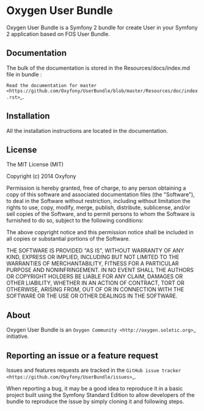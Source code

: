 Oxygen User Bundle
================

Oxygen User Bundle is a Symfony 2 bundle for create User in your Symfony 2 application based on FOS User Bundle.

Documentation
-------------
The bulk of the documentation is stored in the Resources/docs/index.md file in bundle :

`Read the documentation for master <https://github.com/Oxyfony/UserBundle/blob/master/Resources/doc/index.rst>`_.

Installation
------------
All the installation instructions are located in the documentation.

License
-------
The MIT License (MIT)

Copyright (c) 2014 Oxyfony

Permission is hereby granted, free of charge, to any person obtaining a copy
of this software and associated documentation files (the "Software"), to deal
in the Software without restriction, including without limitation the rights
to use, copy, modify, merge, publish, distribute, sublicense, and/or sell
copies of the Software, and to permit persons to whom the Software is
furnished to do so, subject to the following conditions:

The above copyright notice and this permission notice shall be included in all
copies or substantial portions of the Software.

THE SOFTWARE IS PROVIDED "AS IS", WITHOUT WARRANTY OF ANY KIND, EXPRESS OR
IMPLIED, INCLUDING BUT NOT LIMITED TO THE WARRANTIES OF MERCHANTABILITY,
FITNESS FOR A PARTICULAR PURPOSE AND NONINFRINGEMENT. IN NO EVENT SHALL THE
AUTHORS OR COPYRIGHT HOLDERS BE LIABLE FOR ANY CLAIM, DAMAGES OR OTHER
LIABILITY, WHETHER IN AN ACTION OF CONTRACT, TORT OR OTHERWISE, ARISING FROM,
OUT OF OR IN CONNECTION WITH THE SOFTWARE OR THE USE OR OTHER DEALINGS IN THE
SOFTWARE.

About
-----
Oxygen User Bundle is an `Oxygen Community <http://oxygen.soletic.org>`_ initiative.

Reporting an issue or a feature request
---------------------------------------
Issues and features requests are tracked in the `GitHub issue tracker <https://github.com/Oxyfony/UserBundle/issues>`_.

When reporting a bug, it may be a good idea to reproduce it in a basic project built using the Symfony Standard Edition to allow developers of the bundle to reproduce the issue by simply cloning it and following steps.
